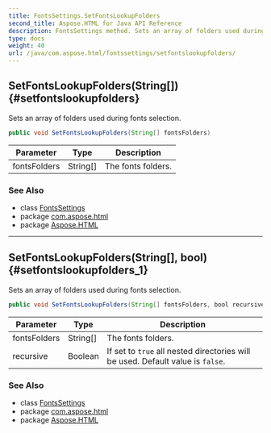 ```yaml
---
title: FontsSettings.SetFontsLookupFolders
second_title: Aspose.HTML for Java API Reference
description: FontsSettings method. Sets an array of folders used during fonts selection
type: docs
weight: 40
url: /java/com.aspose.html/fontssettings/setfontslookupfolders/
---
```

## SetFontsLookupFolders(String[]) {#setfontslookupfolders}

Sets an array of folders used during fonts selection.

```java
public void SetFontsLookupFolders(String[] fontsFolders)
```

| Parameter | Type | Description |
| --- | --- | --- |
| fontsFolders | String[] | The fonts folders. |

### See Also

* class [FontsSettings](../)
* package [com.aspose.html](../../../com.aspose.html/)
* package [Aspose.HTML](../../../)

---

## SetFontsLookupFolders(String[], bool) {#setfontslookupfolders_1}

Sets an array of folders used during fonts selection.

```java
public void SetFontsLookupFolders(String[] fontsFolders, bool recursive)
```

| Parameter | Type | Description |
| --- | --- | --- |
| fontsFolders | String[] | The fonts folders. |
| recursive | Boolean | If set to `true` all nested directories will be used. Default value is `false`. |

### See Also

* class [FontsSettings](../)
* package [com.aspose.html](../../../com.aspose.html/)
* package [Aspose.HTML](../../../)
